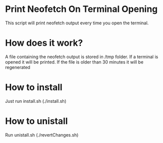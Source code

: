 # Print Neofetch On Terminal Opening
This script will print neofetch output every time you open the terminal.

# How does it work?
A file containing the neofetch output is stored in /tmp folder. If a terminal is opened it will be printed. If the file is older than 30 minutes it will be regenerated

# How to install
Just run install.sh (./install.sh)

# How to unistall
Run unistall.sh (./revertChanges.sh)
